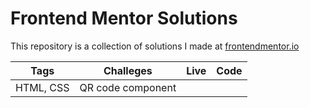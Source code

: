 # Frontend Mentor Solutions
This repository is a collection of solutions I made at [frontendmentor.io](https://www.frontendmentor.io/)

| Tags | Challeges | Live | Code |
| ---- | --------- | ---- | ---- |
| HTML, CSS| QR code component |


